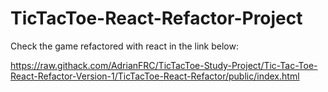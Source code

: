 # TicTacToe-React-Refactor-Project

Check the game refactored with react in the link below:


https://raw.githack.com/AdrianFRC/TicTacToe-Study-Project/Tic-Tac-Toe-React-Refactor-Version-1/TicTacToe-React-Refactor/public/index.html
